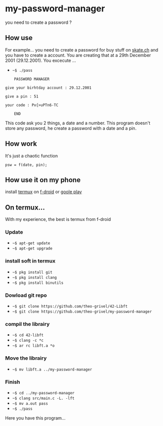 # my-password-manager

you need to create a password ?


## How use

For example... you need to create a password for buy stuff on [skate.ch](https://www.skate.ch)
and you have to create a account. You are creating that at a 29th December 2001 (29.12.2001).
You excecute ...
* ```~$ ./pass``` 
```shell
	PASSWORD MANAGER

give your birhtday account : 29.12.2001

give a pin : 51

your code : Px{>uPTn6-TC

	END
```

This code ask you 2 things, a date and a number. 
This program doesn't store any password, 
he create a password with a date and a pin.


## How work

It's just a chaotic function
```
psw = f(date, pin);
```


## How use it on my phone

install 
[termux](https://play.google.com/store/apps/details?id=com.termux)
on 
[f-droid](https://f-droid.org/packages/com.termux/) 
or 
[goole play](https://play.google.com/store/apps/details?id=com.termux) 


## On termux...

With my experience, the best is termux from f-droid

### Update

* ```~$ apt-get update```
* ```~$ apt-get upgrade```


### install soft in termux

* ```~$ pkg install git```
* ```~$ pkg install clang```
* ```~$ pkg install binutils```


### Dowload git repo

* ```~$ git clone https://github.com/theo-grivel/42-Libft```
* ```~$ git clone https://github.com/theo-grivel/my-password-manager```


### compil the librairy

* ```~$ cd 42-libft```
* ```~$ clang -c *c```
* ```~$ ar rc libft.a *o```


### Move the librairy

* ```~$ mv libft.a ../my-password-manager```


### Finish

* ```~$ cd ../my-password-manager```
* ```~$ clang src/main.c -L. -lft```
* ```~$ mv a.out pass```
* ```~$ ./pass```

Here you have this program...
